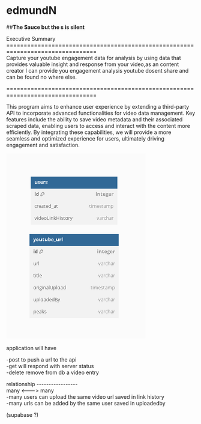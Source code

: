# edmundN

##**The Sauce but the s is silent** <br>

Executive Summary <br>
================================================================================<br>
Capture your youtube engagement data for analysis by using data that provides valuable insight and response from your video,as an content creator I can provide you engagement analysis youtube dosent share and can be found no where else. <br>

================================================================================<br>

This program aims to enhance user experience by extending a third-party API to incorporate advanced functionalities for video data management. Key features include the ability to save video metadata and their associated scraped data, enabling users to access and interact with the content more efficiently. By integrating these capabilities, we will provide a more seamless and optimized experience for users, ultimately driving engagement and satisfaction.

![Alt text](aa123.png)

application will have <br>

-post to push a url to the api <br>
-get will respond with server status <br>
-delete remove from db a video entry <br>

relationship
----------------- <br>
many <---> many <br>
-many users can upload the same video url saved in link history<br>
-many urls can be added by  the same user saved in uploadedby<br>


(supabase ?)
